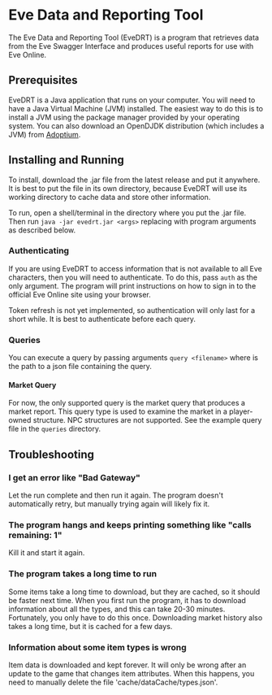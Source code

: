 # Eve Data and Reporting Tool 

The Eve Data and Reporting Tool (EveDRT) is a program that retrieves data from the Eve Swagger Interface and produces useful reports for use with Eve Online.

## Prerequisites

EveDRT is a Java application that runs on your computer. You will need to have a Java Virtual Machine (JVM) installed. The easiest way to do this is to install a JVM using the package manager provided by your operating system. You can also download an OpenDJDK distribution (which includes a JVM) from [Adoptium](https://adoptium.net).

## Installing and Running

To install, download the .jar file from the latest release and put it anywhere. It is best to put the file in its own directory, because EveDRT will use its working directory to cache data and store other information.

To run, open a shell/terminal in the directory where you put the .jar file. Then run `java -jar evedrt.jar <args>` replacing <args> with program arguments as described below.

### Authenticating

If you are using EveDRT to access information that is not available to all Eve characters, then you will need to authenticate. To do this, pass `auth` as the only argument. The program will print instructions on how to sign in to the official Eve Online site using your browser. 

Token refresh is not yet implemented, so authentication will only last for a short while. It is best to authenticate before each query.

### Queries

You can execute a query by passing arguments `query <filename>` where <filename> is the path to a json file containing the query.

#### Market Query

For now, the only supported query is the market query that produces a market report. This query type is used to examine the market in a player-owned structure. NPC structures are not supported. See the example query file in the `queries` directory. 

## Troubleshooting

### I get an error like "Bad Gateway"

Let the run complete and then run it again. The program doesn't automatically retry, but manually trying again will likely fix it. 

### The program hangs and keeps printing something like "calls remaining: 1"

Kill it and start it again. 

### The program takes a long time to run

Some items take a long time to download, but they are cached, so it should be faster next time. When you first run the program, it has to download information about all the types, and this can take 20-30 minutes. Fortunately, you only have to do this once. Downloading market history also takes a long time, but it is cached for a few days.

### Information about some item types is wrong

Item data is downloaded and kept forever. It will only be wrong after an update to the game that changes item attributes. When this happens, you need to manually delete the file 'cache/dataCache/types.json'.  